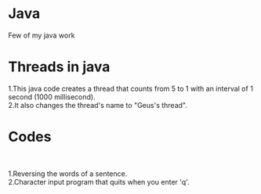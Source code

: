 # Java
Few of my java work

# Threads in java

1.This java code creates a thread that counts from 5 to 1 with an interval of 1 second (1000 millisecond).
<br>
2.It also changes the thread's name to "Geus's thread".
<br>

# Codes
<br>

1.Reversing the words of a sentence.
<br>
2.Character input program that quits when you enter 'q'.
<br>
